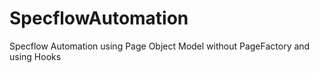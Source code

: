 # SpecflowAutomation
Specflow Automation using Page Object Model without PageFactory and using Hooks
